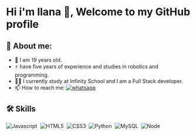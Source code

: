 # Hi i'm Ilana 👋, Welcome to my GitHub profile

## 🚀 About me:

- 🌱 I am 19 years old.
- ⚡ have five years of experience and studies in robotics and programming.
- 👩‍💻 I currently study at Infinity School and I am a Full Stack developer.
- 📫 How to reach me: <a href="https://wa.me/5571984228529"><img src="https://img.shields.io/badge/WhatsApp-25D366?style=for-the-badge&logo=whatsapp&logoColor=white" alt="whatsapp"></a>

## 🛠️ Skills

![Javascript](https://img.shields.io/badge/JavaScript-F7DF1E?style=for-the-badge&logo=javascript&logoColor=black)&nbsp;
![HTML5](https://img.shields.io/badge/HTML5-E34F26?style=for-the-badge&logo=html5&logoColor=white)&nbsp;
![CSS3](https://img.shields.io/badge/CSS3-1572B6?style=for-the-badge&logo=css3&logoColor=white)&nbsp;
![Python](https://img.shields.io/badge/Python-14354C?style=for-the-badge&logo=python&logoColor=white)&nbsp;
![MySQL](https://img.shields.io/badge/mysql-%2300f.svg?style=for-the-badge&logo=mysql&logoColor=white)&nbsp;
![Node](https://img.shields.io/badge/Node.js-43853D?style=for-the-badge&logo=node.js&logoColor=white)&nbsp;
